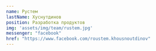 ```yaml
---
name: Рустем
lastName: Хуснутдинов
position: Разработка продуктов
img: 'assets/img/team/rustem.jpg'
messenger: "facebook"
href: "https://www.facebook.com/roustem.khousnoutdinov"
---
```

